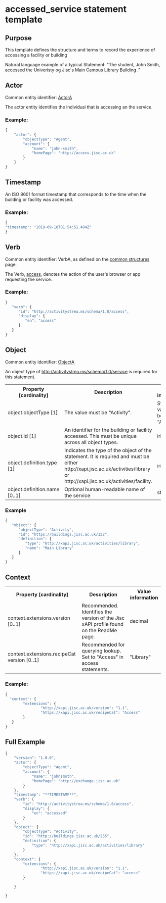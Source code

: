 # accessed_service statement template


## Purpose
This template defines the structure and terms to record the experience of accessing a facility or building

Natural language example of a typical Statement: "The student, John Smith, accessed the Univeristy og Jisc's Main Campus Library Building ."

## Actor
Common entity identifier: [ActorA](/common_structures.md#actora) 

The actor entity identifies the individual that is accessing an the service.

### Example:

``` Javascript
{
    "actor": {
        "objectType": "Agent",
        "account": {
            "name": "john-smith",
            "homePage": "http://access.jisc.ac.uk"
        }
    }
}
```

## Timestamp
An ISO 8601 format timestamp that corresponds to the time when the building or facility was accessed.

### Example:

``` javascript
{
"timestamp": "2018-09-18T01:54:51.484Z"
}
`````` 

## Verb
Common entity identifier: VerbA, as defined on the [common structures](/common_structures.md#verba) page.

The Verb, [access](/vocabulary.md#verbs), denotes the action of the user's browser or app requesting the service.

### Example:

``` javascript
}
   "verb": {
      "id": "http://activitystrea.ms/schema/1.0/access",
      "display": {
         "en": "access"
      }
   }
}
```

## Object
Common entity identifier: [ObjectA](/common_structures.md#objecta) 

An object type of http://activitystrea.ms/schema/1.0/service is required for this statement.

<table>
	<tr><th>Property [cardinality]</th><th>Description</th><th>Value information</</th></tr>
	<tr>
		<td>object.objectType [1]</td>
		<td>The value must be "Activity".</td>
		<td>String, value must be "Activity".</td>
	</tr>
	<tr>
		<td>object.id [1]</td>
		<td>An identifier for the building or facility accessed. This must be unique across all object types.</td>
		<td>iri</td>
	</tr>
	<tr>
		<td>object.definition.type [1]</td>
		<td>Indicates the type of the object of the statement. It is required and must be either http://xapi.jisc.ac.uk/activities/library or http://xapi.jisc.ac.uk/activities/facility.</td>
		<td>iri</td>
	</tr>
	<tr>
		<td>object.definition.name [0..1]</td>
		<td>Optional human-readable name of the service</td>
		<td>string</td>
	</tr>
</table>

### Example

``` javascript
{
   "object": {
      "objectType": "Activity",
      "id": "https://buildings.jisc.ac.uk/132",
      "definition": {
         "type": "http://xapi.jisc.ac.uk/activities/library",
         "name": "Main Library"
      }
   }
}
```

## Context

<table>
	<tr><th>Property [cardinality]</th><th>Description</th><th>Value information</</th></tr>
	<tr>
		<td>context.extensions.version [0..1]</td>
		<td>Recommended. Identifies the version of the Jisc xAPI profile found on the ReadMe page. <br/></td>
		<td>decimal</td>
	<tr>
		<td>context.extensions.recipeCat version [0..1]</td>
		<td>Recommended for querying lookup. Set to "Access" in access statements.<br/></td>
		<td>"Library"</td>
	</tr>
</table>

### Example:

``` javascript
{
  "context": {
		"extensions": {
				"http://xapi.jisc.ac.uk/version": "1.1",
				"https://xapi.jisc.ac.uk/recipeCat": "Access"
		}
   }
}
```

## Full Example
``` javascript
{
	"version": "1.0.0",
	"actor": {
		"objectType": "Agent",
		"account": {
			"name": "johnsmoth",
			"homePage": "http://exchange.jisc.ac.uk" 
		}
	},
	"timestamp": "**TIMESTAMP**",
	"verb": {
		"id": "http://activitystrea.ms/schema/1.0/access",
		"display": {
			"en": "accessed"
		}
	},
	"object": {
		"objectType": "Activity",
		"id": "http://buildings.jisc.ac.uk/235",
		"definition": {
			"type": "http://xapi.jisc.ac.uk/activities/library"
		}
	},
	"context": {
		"extensions": {
				"http://xapi.jisc.ac.uk/version": "1.1",
				"https://xapi.jisc.ac.uk/recipeCat": "access"
		}
				
	}

}

```
